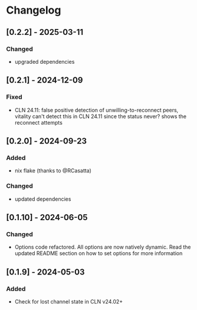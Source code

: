 # Changelog

## [0.2.2] - 2025-03-11

### Changed

- upgraded dependencies

## [0.2.1] - 2024-12-09

### Fixed

- CLN 24.11: false positive detection of unwilling-to-reconnect peers, vitality can't detect this in CLN 24.11 since the status never? shows the reconnect attempts

## [0.2.0] - 2024-09-23

### Added
- nix flake (thanks to @RCasatta)

### Changed
- updated dependencies

## [0.1.10] - 2024-06-05

### Changed

- Options code refactored. All options are now natively dynamic. Read the updated README section on how to set options for more information

## [0.1.9] - 2024-05-03

### Added

- Check for lost channel state in CLN v24.02+